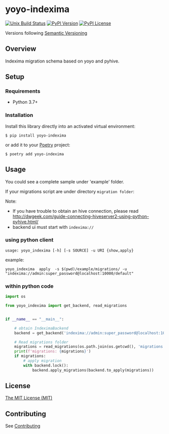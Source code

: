 # yoyo-indexima


[![Unix Build Status](https://img.shields.io/travis/geronimo-iia/yoyo-indexima/master.svg?label=unix)](https://travis-ci.org/geronimo-iia/yoyo-indexima)
[![PyPI Version](https://img.shields.io/pypi/v/yoyo-indexima.svg)](https://pypi.org/project/yoyo-indexima)
[![PyPI License](https://img.shields.io/pypi/l/yoyo-indexima.svg)](https://pypi.org/project/yoyo-indexima)

Versions following [Semantic Versioning](https://semver.org/)

## Overview

Indexima migration schema based on yoyo and pyhive.


## Setup

### Requirements

* Python 3.7+

### Installation

Install this library directly into an activated virtual environment:

```text
$ pip install yoyo-indexima
```

or add it to your [Poetry](https://poetry.eustace.io/) project:

```text
$ poetry add yoyo-indexima
```

## Usage

You could see a complete sample under 'example' folder.

If your migrations script are under directory ```migration folder```:

Note:
- If you have trouble to obtain an hive connection, please read http://dwgeek.com/guide-connecting-hiveserver2-using-python-pyhive.html/
- backend ui must start with ```indexima://```


### using python client

```
usage: yoyo_indexima [-h] [-s SOURCE] -u URI {show,apply}
```

example:

```
yoyo_indexima  apply  -s $(pwd)/example/migrations/ -u "indexima://admin:super_password@localhost:10000/default"
```


### within python code

```python
import os

from yoyo_indexima import get_backend, read_migrations


if __name__ == "__main__":

    # obtain IndeximaBackend
    backend = get_backend('indexima://admin:super_password@localhost:10000/default')

    # Read migrations folder
    migrations = read_migrations(os.path.join(os.getcwd(), 'migrations'))
    print(f'migrations: {migrations}')
    if migrations:
        # apply migration
        with backend.lock():
            backend.apply_migrations(backend.to_apply(migrations))
```



## License

[The MIT License (MIT)](https://geronimo-iia.github.io/yoyo-indexima/license)


## Contributing

See [Contributing](https://geronimo-iia.github.io/yoyo-indexima/contributing)


